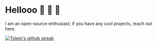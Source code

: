 # Hellooo :wave: 👾 🔄
I am an open-source enthusiast; if you have any cool projects, reach out here.

[![Tolem's github streak](https://github-readme-streak-stats.herokuapp.com/?user=tolem)](https://github.com/tolem)
